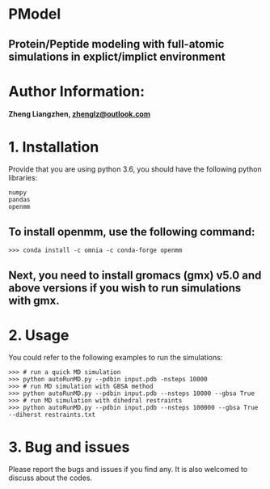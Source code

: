 # PModel
## Protein/Peptide modeling with full-atomic simulations in explict/implict environment

# Author Information:
#### Zheng Liangzhen, zhenglz@outlook.com

# 1. Installation
Provide that you are using python 3.6, you should have the following python libraries:

    numpy
    pandas
    openmm

## To install openmm, use the following command:

    >>> conda install -c omnia -c conda-forge openmm

## Next, you need to install gromacs (gmx) v5.0 and above versions if you wish to run simulations with gmx.

# 2. Usage
You could refer to the following examples to run the simulations:

    >>> # run a quick MD simulation
    >>> python autoRunMD.py --pdbin input.pdb -nsteps 10000
    >>> # run MD simulation with GBSA method
    >>> python autoRunMD.py --pdbin input.pdb --nsteps 10000 --gbsa True
    >>> # run MD simulation with dihedral restraints
    >>> python autoRunMD.py --pdbin input.pdb --nsteps 100000 --gbsa True --diherst restraints.txt

# 3. Bug and issues
Please report the bugs and issues if you find any. It is also welcomed to discuss about the codes.


